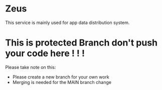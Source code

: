 # Zeus

This service is mainly used 
for app data distribution system.

# This is protected Branch don't push your code here ! ! !

Please take note on this: 
- Please create a new branch for your own work
- Merging is needed for the MAIN branch change

